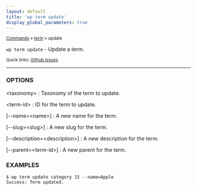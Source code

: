 ```yaml
---
layout: default
title: 'wp term update'
display_global_parameters: true
---
```


<small>[Commands](/commands/) &raquo; [term](/commands/term/) &raquo; update</small>

`wp term update` - Update a term.

<small>Quick links: <a href="https://github.com/wp-cli/wp-cli/issues?q=is%3Aopen+label%3Acommand%3Aterm-update+sort%3Aupdated-desc">Github issues</a></small>

<hr />

### OPTIONS

&lt;taxonomy&gt;
: Taxonomy of the term to update.

&lt;term-id&gt;
: ID for the term to update.

[\--name=&lt;name&gt;]
: A new name for the term.

[\--slug=&lt;slug&gt;]
: A new slug for the term.

[\--description=&lt;description&gt;]
: A new description for the term.

[\--parent=&lt;term-id&gt;]
: A new parent for the term.

### EXAMPLES

    $ wp term update category 15 --name=Apple
    Success: Term updated.



